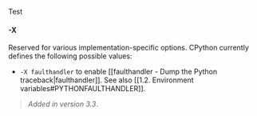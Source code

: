 Test
#### -X
Reserved for various implementation-specific options. CPython currently defines the following possible values:
- `-X faulthandler` to enable [[faulthandler - Dump the Python traceback|faulthandler]]. See also [[1.2. Environment variables#PYTHONFAULTHANDLER]].
 > *Added in version 3.3*.